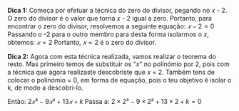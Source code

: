 **Dica 1:**
Começa por efetuar a técnica do zero do divisor, pegando no 𝑥 - 2. O zero do divisor é o valor que torna 𝑥 - 2 igual a zero. Portanto, para encontrar o zero do divisor, resolvemos a seguinte equação:
$𝑥 - 2 = 0$
Passando o -2 para o outro membro para desta forma isolarmos o 𝑥, obtemos:
$𝑥 = 2$ 
Portanto, $𝑥 = 2$ é o zero do divisor.

**Dica 2:**
Agora com esta técnica realizada, vamos realizar o teorema do resto. Mas primeiro temos de substituir os “𝑥” no polinómio por 2, pois com a técnica que agora realizaste descobriste que 𝑥 = 2. Também tens de colocar o polinómio = 0, em forma de equação, pois o teu objetivo é isolar o k, de modo a descobri-lo.

Então:
$2𝑥³ - 9𝑥² + 13𝑥 + k$
Passa a:
$2 \times 2³ - 9 \times 2² + 13 \times 2 + k = 0$
